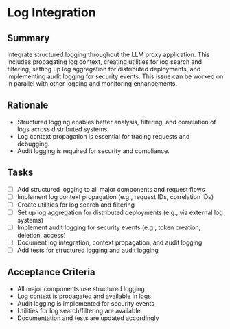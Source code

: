 # Log Integration

## Summary
Integrate structured logging throughout the LLM proxy application. This includes propagating log context, creating utilities for log search and filtering, setting up log aggregation for distributed deployments, and implementing audit logging for security events. This issue can be worked on in parallel with other logging and monitoring enhancements.

## Rationale
- Structured logging enables better analysis, filtering, and correlation of logs across distributed systems.
- Log context propagation is essential for tracing requests and debugging.
- Audit logging is required for security and compliance.

## Tasks
- [ ] Add structured logging to all major components and request flows
- [ ] Implement log context propagation (e.g., request IDs, correlation IDs)
- [ ] Create utilities for log search and filtering
- [ ] Set up log aggregation for distributed deployments (e.g., via external log systems)
- [ ] Implement audit logging for security events (e.g., token creation, deletion, access)
- [ ] Document log integration, context propagation, and audit logging
- [ ] Add tests for structured logging and audit logging

## Acceptance Criteria
- All major components use structured logging
- Log context is propagated and available in logs
- Audit logging is implemented for security events
- Utilities for log search/filtering are available
- Documentation and tests are updated accordingly 